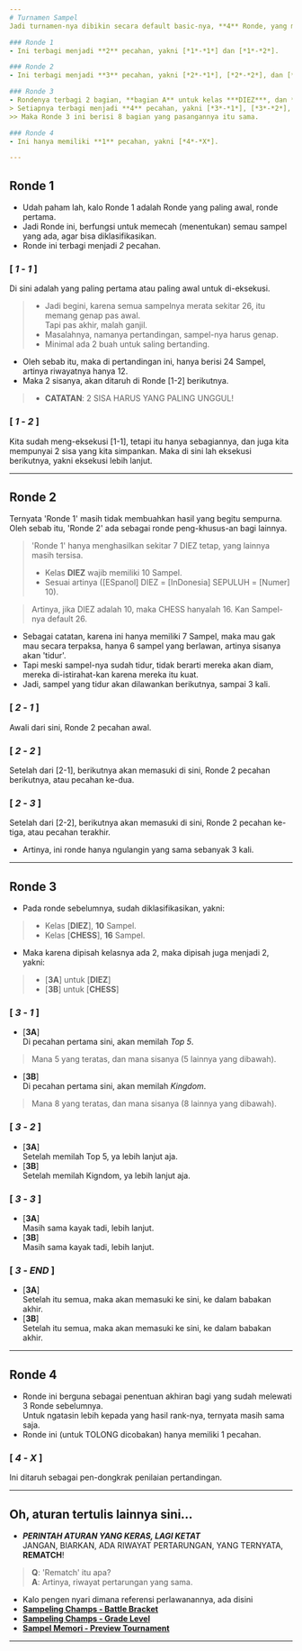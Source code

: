 ```yaml
---
# Turnamen Sampel
Jadi turnamen-nya dibikin secara default basic-nya, **4** Ronde, yang masing-masing kalo dipecah-pecah, akan menjadi **10** Ronde.

### Ronde 1
- Ini terbagi menjadi **2** pecahan, yakni [*1*-*1*] dan [*1*-*2*].

### Ronde 2
- Ini terbagi menjadi **3** pecahan, yakni [*2*-*1*], [*2*-*2*], dan [*2*-*3*].

### Ronde 3
- Rondenya terbagi 2 bagian, **bagian A** untuk kelas ***DIEZ***, dan **bagian B** untuk ***CHESS***.
> Setiapnya terbagi menjadi **4** pecahan, yakni [*3*-*1*], [*3*-*2*], [*3*-*3*], dan [*3*-*END*].
>> Maka Ronde 3 ini berisi 8 bagian yang pasangannya itu sama.

### Ronde 4
- Ini hanya memiliki **1** pecahan, yakni [*4*-*X*].

---
```

## Ronde 1
- Udah paham lah, kalo Ronde 1 adalah Ronde yang paling awal, ronde pertama.
- Jadi Ronde ini, berfungsi untuk memecah (menentukan) semau sampel yang ada, agar bisa diklasifikasikan.
- Ronde ini terbagi menjadi *2* pecahan.

### [ ***1*** - ***1*** ] <br>
Di sini adalah yang paling pertama atau paling awal untuk di-eksekusi.
> - Jadi begini, karena semua sampelnya merata sekitar 26, itu memang genap pas awal. <br>
> Tapi pas akhir, malah ganjil. <br>
> - Masalahnya, namanya pertandingan, sampel-nya harus genap.
> - Minimal ada 2 buah untuk saling bertanding.
- Oleh sebab itu, maka di pertandingan ini, hanya berisi 24 Sampel, artinya riwayatnya hanya 12.
- Maka 2 sisanya, akan ditaruh di Ronde [1-2] berikutnya.

> - **CATATAN**: 2 SISA HARUS YANG PALING UNGGUL!

### [ ***1*** - ***2*** ] <br>
Kita sudah meng-eksekusi [1-1], tetapi itu hanya sebagiannya, dan juga kita mempunyai 2 sisa yang kita simpankan. Maka di sini lah eksekusi berikutnya, yakni eksekusi lebih lanjut.

---
## Ronde 2
Ternyata 'Ronde 1' masih tidak membuahkan hasil yang begitu sempurna. Oleh sebab itu, 'Ronde 2' ada sebagai ronde peng-khusus-an bagi lainnya.
> 'Ronde 1' hanya menghasilkan sekitar 7 DIEZ tetap, yang lainnya masih tersisa. <br>
> - Kelas **DIEZ** wajib memiliki 10 Sampel.
> - Sesuai artinya ([ESpanol] DIEZ = [InDonesia] SEPULUH = [Numer] 10). <br>

> Artinya, jika DIEZ adalah 10, maka CHESS hanyalah 16. Kan Sampel-nya default 26.
- Sebagai catatan, karena ini hanya memiliki 7 Sampel, maka mau gak mau secara terpaksa, hanya 6 sampel yang berlawan, artinya sisanya akan 'tidur'.
- Tapi meski sampel-nya sudah tidur, tidak berarti mereka akan diam, mereka di-istirahat-kan karena mereka itu kuat.
- Jadi, sampel yang tidur akan dilawankan berikutnya, sampai 3 kali.

### [ ***2*** - ***1*** ]
Awali dari sini, Ronde 2 pecahan awal.

### [ ***2*** - ***2*** ]
Setelah dari [2-1], berikutnya akan memasuki di sini, Ronde 2 pecahan berikutnya, atau pecahan ke-dua.

### [ ***2*** - ***3*** ]
Setelah dari [2-2], berikutnya akan memasuki di sini, Ronde 2 pecahan ke-tiga, atau pecahan terakhir.

- Artinya, ini ronde hanya ngulangin yang sama sebanyak 3 kali.

---
## Ronde 3
- Pada ronde sebelumnya, sudah diklasifikasikan, yakni:
> - Kelas [**DIEZ**], **10** Sampel.
> - Kelas [**CHESS**], **16** Sampel.
- Maka karena dipisah kelasnya ada 2, maka dipisah juga menjadi 2, yakni:
> - [**3A**] untuk [**DIEZ**]
> - [**3B**] untuk [**CHESS**]

### [ ***3*** - ***1*** ]
- [**3A**] <br>
Di pecahan pertama sini, akan memilah *Top 5*.
> Mana 5 yang teratas, dan mana sisanya (5 lainnya yang dibawah).
- [**3B**] <br>
Di pecahan pertama sini, akan memilah *Kingdom*.
> Mana 8 yang teratas, dan mana sisanya (8 lainnya yang dibawah).

### [ ***3*** - ***2*** ]
- [**3A**] <br>
Setelah memilah Top 5, ya lebih lanjut aja.
- [**3B**] <br>
Setelah memilah Kigndom, ya lebih lanjut aja.

### [ ***3*** - ***3*** ]
- [**3A**] <br>
Masih sama kayak tadi, lebih lanjut.
- [**3B**] <br>
Masih sama kayak tadi, lebih lanjut.

### [ ***3*** - ***END*** ]
- [**3A**] <br>
Setelah itu semua, maka akan memasuki ke sini, ke dalam babakan akhir.
- [**3B**] <br>
Setelah itu semua, maka akan memasuki ke sini, ke dalam babakan akhir.

---
## Ronde 4
- Ronde ini berguna sebagai penentuan akhiran bagi yang sudah melewati 3 Ronde sebelumnya. <br>
Untuk ngatasin lebih kepada yang hasil rank-nya, ternyata masih sama saja.
- Ronde ini (untuk TOLONG dicobakan) hanya memiliki 1 pecahan.

### [ ***4*** - ***X*** ] <br>
Ini ditaruh sebagai pen-dongkrak penilaian pertandingan.

---
Oh, aturan tertulis lainnya sini...
---
- ***PERINTAH ATURAN YANG KERAS, LAGI KETAT*** <br>
JANGAN, BIARKAN, ADA RIWAYAT PERTARUNGAN, YANG TERNYATA, **REMATCH**!
> **Q**: 'Rematch' itu apa? <br>
> **A**: Artinya, riwayat pertarungan yang sama.

- Kalo pengen nyari dimana referensi perlawanannya, ada disini
- [**Sampeling Champs - Battle Bracket**](https://docs.google.com/spreadsheets/d/1-hjHSuoQpc62idw0NkuAT2j5-W8eUdfXQ-90lYNk2Hw/edit?usp=sharing)
- [**Sampeling Champs - Grade Level**](https://docs.google.com/spreadsheets/d/12VIz1Ase0-2pVU1yGjDgXmCwmyETP1a3riB33ZjCMaI/edit?usp=sharing)
- [**Sampel Memori - Preview Tournament**](https://docs.google.com/spreadsheets/d/1A4ucBYUXsQfzYtnO-I48GoafiyjgOkYkogmb72UYy6Q/edit?usp=sharing)

---
